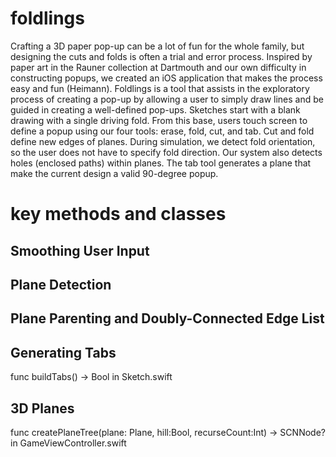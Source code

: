 foldlings
=========

Crafting a 3D paper pop-up can be a lot of fun for the whole family, but designing the cuts and folds is often a trial and error process.  Inspired by paper art in the Rauner collection at Dartmouth and our own difficulty in constructing popups, we created an iOS application that makes the process easy and fun (Heimann).   Foldlings is a tool that assists in the exploratory process of creating a pop-up by allowing a user to simply draw lines and be guided in creating a well-defined pop-ups.  Sketches start with a blank drawing with a single driving fold. From this base, users touch screen to define a popup using our four tools: erase, fold, cut, and tab.  Cut and fold define new edges of planes.  During simulation, we detect fold orientation, so the user does not have to specify fold direction.  Our system also detects holes (enclosed paths) within planes.  The tab tool generates a plane that make the current design a valid 90-degree popup.

key methods and classes
=========

Smoothing User Input 
-----------------------------------

Plane Detection
-----------------------------------

Plane Parenting and Doubly-Connected Edge List
-----------------------------------

Generating Tabs
-----------------------------------
func buildTabs() -> Bool in Sketch.swift

3D Planes
-----------------------------------
func createPlaneTree(plane: Plane, hill:Bool, recurseCount:Int) -> SCNNode? in GameViewController.swift
